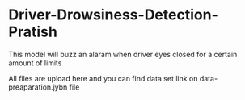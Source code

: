 # Driver-Drowsiness-Detection-Pratish
This model will buzz an alaram when driver eyes closed for a certain amount of limits

All files are upload here and you can find data set link on data-preaparation.jybn file 
